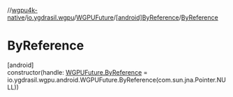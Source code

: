 //[wgpu4k-native](../../../../index.md)/[io.ygdrasil.wgpu](../../index.md)/[WGPUFuture](../index.md)/[[android]ByReference](index.md)/[ByReference](-by-reference.md)

# ByReference

[android]\
constructor(handle: [WGPUFuture.ByReference](../../../io.ygdrasil.wgpu.android/-w-g-p-u-future/-by-reference/index.md) = io.ygdrasil.wgpu.android.WGPUFuture.ByReference(com.sun.jna.Pointer.NULL))